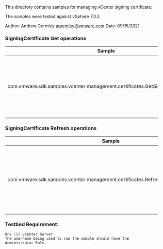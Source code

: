 This directory contains samples for managing vCenter signing certificate:

The samples were tested against vSphere 7.0.3

Author: Andrew Gormley <agormley@vmware.com>
Date: 09/15/2021

### SigningCertificate Get operations

| Sample                                                                            | Description                                                                                                                                               |
|-----------------------------------------------------------------------------------|-----------------------------------------------------------------------------------------------------------------------------------------------------------|
| com.vmware.sdk.samples.vcenter.management.certificates.GetSigningCertificate.java | Demonstrates SigningCertificate Get operation which displays the active signing certificate chain and certificate chains used to verify token signatures. |

### SigningCertificate Refresh operations

| Sample                                                                                | Description                                                                                                                                                                       |
|---------------------------------------------------------------------------------------|-----------------------------------------------------------------------------------------------------------------------------------------------------------------------------------|
| com.vmware.sdk.samples.vcenter.management.certificates.RefreshSigningCertificate.java | Demonstrates SigningCertificate Refresh operation which creates a new private key and certificate chain issued by VMCA for token signing, and displays the new certificate chain. |

### Testbed Requirement:

    One (1) vCenter Server
    The username being used to run the sample should have the Administrator Role.
